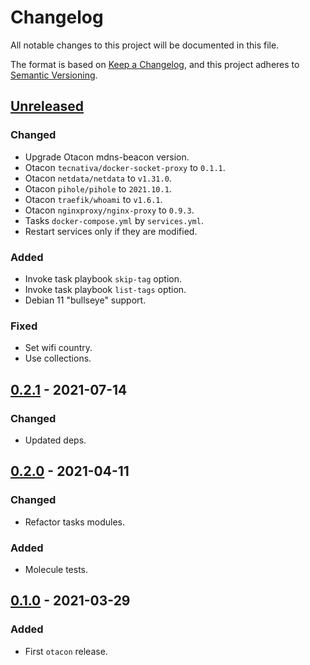 # Changelog
All notable changes to this project will be documented in this file.

The format is based on [Keep a Changelog](https://keepachangelog.com/en/1.0.0/),
and this project adheres to [Semantic Versioning](https://semver.org/spec/v2.0.0.html).

## [Unreleased]
### Changed
- Upgrade Otacon mdns-beacon version.
- Otacon `tecnativa/docker-socket-proxy` to `0.1.1`.
- Otacon `netdata/netdata` to `v1.31.0`.
- Otacon `pihole/pihole` to `2021.10.1`.
- Otacon `traefik/whoami` to `v1.6.1`.
- Otacon `nginxproxy/nginx-proxy` to `0.9.3`.
- Tasks `docker-compose.yml` by `services.yml`.
- Restart services only if they are modified.

### Added
- Invoke task playbook `skip-tag` option.
- Invoke task playbook `list-tags` option.
- Debian 11 "bullseye" support.

### Fixed
- Set wifi country.
- Use collections.

## [0.2.1] - 2021-07-14
### Changed
- Updated deps.

## [0.2.0] - 2021-04-11
### Changed
- Refactor tasks modules.

### Added
- Molecule tests.

## [0.1.0] - 2021-03-29
### Added
- First `otacon` release.

[Unreleased]: https://github.com/fedejaure/raspberry-pi-playbook/compare/v0.2.1...develop
[0.2.1]: https://github.com/fedejaure/raspberry-pi-playbook/compare/v0.2.0...v0.2.1
[0.2.0]: https://github.com/fedejaure/raspberry-pi-playbook/compare/v0.1.0...v0.2.0
[0.1.0]: https://github.com/fedejaure/raspberry-pi-playbook/compare/releases/tag/v0.1.0
